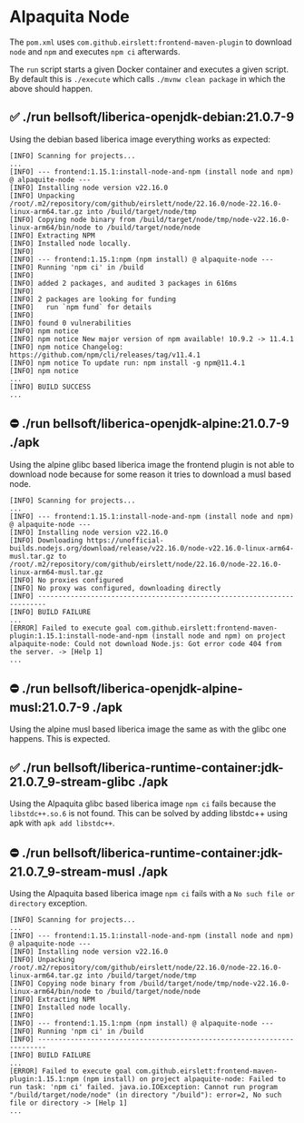 # Alpaquita Node

The `pom.xml` uses `com.github.eirslett:frontend-maven-plugin` to download `node` and `npm` and executes `npm ci` afterwards.

The `run` script starts a given Docker container and executes a given script. By default this is `./execute` which calls `./mvnw clean package` in which the above should happen.

## ✅ ./run bellsoft/liberica-openjdk-debian:21.0.7-9

Using the debian based liberica image everything works as expected:

```
[INFO] Scanning for projects...
...
[INFO] --- frontend:1.15.1:install-node-and-npm (install node and npm) @ alpaquite-node ---
[INFO] Installing node version v22.16.0
[INFO] Unpacking /root/.m2/repository/com/github/eirslett/node/22.16.0/node-22.16.0-linux-arm64.tar.gz into /build/target/node/tmp
[INFO] Copying node binary from /build/target/node/tmp/node-v22.16.0-linux-arm64/bin/node to /build/target/node/node
[INFO] Extracting NPM
[INFO] Installed node locally.
[INFO]
[INFO] --- frontend:1.15.1:npm (npm install) @ alpaquite-node ---
[INFO] Running 'npm ci' in /build
[INFO]
[INFO] added 2 packages, and audited 3 packages in 616ms
[INFO]
[INFO] 2 packages are looking for funding
[INFO]   run `npm fund` for details
[INFO]
[INFO] found 0 vulnerabilities
[INFO] npm notice
[INFO] npm notice New major version of npm available! 10.9.2 -> 11.4.1
[INFO] npm notice Changelog: https://github.com/npm/cli/releases/tag/v11.4.1
[INFO] npm notice To update run: npm install -g npm@11.4.1
[INFO] npm notice
...
[INFO] BUILD SUCCESS
...
```

## ⛔️ ./run bellsoft/liberica-openjdk-alpine:21.0.7-9 ./apk

Using the alpine glibc based liberica image the frontend plugin is not able to download node because for some reason it tries to download a musl based node.

```
[INFO] Scanning for projects...
...
[INFO] --- frontend:1.15.1:install-node-and-npm (install node and npm) @ alpaquite-node ---
[INFO] Installing node version v22.16.0
[INFO] Downloading https://unofficial-builds.nodejs.org/download/release/v22.16.0/node-v22.16.0-linux-arm64-musl.tar.gz to /root/.m2/repository/com/github/eirslett/node/22.16.0/node-22.16.0-linux-arm64-musl.tar.gz
[INFO] No proxies configured
[INFO] No proxy was configured, downloading directly
[INFO] ------------------------------------------------------------------------
[INFO] BUILD FAILURE
...
[ERROR] Failed to execute goal com.github.eirslett:frontend-maven-plugin:1.15.1:install-node-and-npm (install node and npm) on project alpaquite-node: Could not download Node.js: Got error code 404 from the server. -> [Help 1]
...
```

## ⛔️ ./run bellsoft/liberica-openjdk-alpine-musl:21.0.7-9 ./apk

Using the alpine musl based liberica image the same as with the glibc one happens. This is expected.

## ✅ ./run bellsoft/liberica-runtime-container:jdk-21.0.7_9-stream-glibc ./apk

Using the Alpaquita glibc based liberica image `npm ci` fails because the `libstdc++.so.6` is not found.
This can be solved by adding libstdc++ using apk with `apk add libstdc++`.

## ⛔️ ./run bellsoft/liberica-runtime-container:jdk-21.0.7_9-stream-musl ./apk

Using the Alpaquita based liberica image `npm ci` fails with a `No such file or directory` exception.

```
[INFO] Scanning for projects...
...
[INFO] --- frontend:1.15.1:install-node-and-npm (install node and npm) @ alpaquite-node ---
[INFO] Installing node version v22.16.0
[INFO] Unpacking /root/.m2/repository/com/github/eirslett/node/22.16.0/node-22.16.0-linux-arm64.tar.gz into /build/target/node/tmp
[INFO] Copying node binary from /build/target/node/tmp/node-v22.16.0-linux-arm64/bin/node to /build/target/node/node
[INFO] Extracting NPM
[INFO] Installed node locally.
[INFO]
[INFO] --- frontend:1.15.1:npm (npm install) @ alpaquite-node ---
[INFO] Running 'npm ci' in /build
[INFO] ------------------------------------------------------------------------
[INFO] BUILD FAILURE
...
[ERROR] Failed to execute goal com.github.eirslett:frontend-maven-plugin:1.15.1:npm (npm install) on project alpaquite-node: Failed to run task: 'npm ci' failed. java.io.IOException: Cannot run program "/build/target/node/node" (in directory "/build"): error=2, No such file or directory -> [Help 1]
...
```
